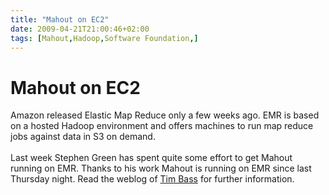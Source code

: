 ```yaml
---
title: "Mahout on EC2"
date: 2009-04-21T21:00:46+02:00
tags: [Mahout,Hadoop,Software Foundation,]
---
```


# Mahout on EC2


Amazon released Elastic Map Reduce only a few weeks ago. EMR is based on a hosted Hadoop environment and offers 
machines to run map reduce jobs against data in S3 on demand.<br><br>Last week Stephen Green has spent quite some 
effort to get Mahout running on EMR. Thanks to his work Mahout is running on EMR since last Thursday night. Read the 
weblog of <a href="http://www.thecepblog.com/2009/04/19/kmeans-clustering-now-running-on-elastic-mapreduce/">Tim 
Bass</a> for further information.
